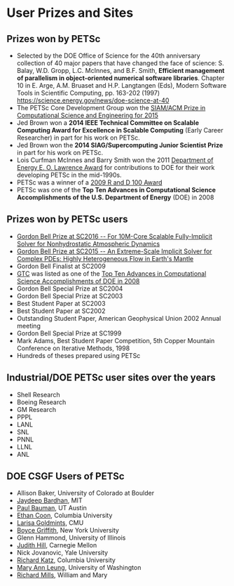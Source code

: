 # User Prizes and Sites

## Prizes won by PETSc

- Selected by the DOE Office of Science for the 40th anniversary collection of 40 major
  papers that have changed the face of science: S. Balay, W.D. Gropp, L.C. McInnes, and
  B.F. Smith, **Efficient management of parallelism in object-oriented numerical software
  libraries**. Chapter 10 in E. Arge, A.M. Bruaset and H.P. Langtangen (Eds), Modern
  Software Tools in Scientific Computing, pp. 163-202 (1997)
  <https://science.energy.gov/news/doe-science-at-40>
- The PETSc Core Development Group won the [SIAM/ACM Prize in Computational Science and
  Engineering for 2015](http://www.siam.org/prizes/sponsored/cse.php)
- Jed Brown won a **2014 IEEE Technical Committee on Scalable Computing Award for Excellence
  in Scalable Computing** (Early Career Researcher) in part for his work on PETSc.
- Jed Brown won the **2014 SIAG/Supercomputing Junior Scientist Prize** in part for his work on PETSc.
- Lois Curfman McInnes and Barry Smith won the 2011 [Department of Energy E. O. Lawrence
  Award](http://science.energy.gov/lawrence/) for contributions to DOE for their work
  developing PETSc in the mid-1990s.
- PETSc was a winner of a [2009 R and D 100 Award](https://www.rdmag.com/article/2009/07/r-d-100-awards)
- PETSc was one of the **Top Ten Advances in Computational Science Accomplishments of the U.S. Department of Energy** (DOE) in 2008

## Prizes won by PETSc users

- [Gordon Bell Prize at SC2016 -- For 10M-Core Scalable Fully-Implicit Solver for
  Nonhydrostatic Atmospheric Dynamics](https://awards.acm.org/award_winners/yang_0693308.cfm)
- [Gordon Bell Prize at SC2015 -- An Extreme-Scale Implicit Solver for Complex PDEs:
  Highly Heterogeneous Flow in Earth's Mantle](https://awards.acm.org/award_winners/bekas_2827862.cfm#160)
- Gordon Bell Finalist at SC2009
- [GTC](http://gk.ps.uci.edu/GTC/index.html) was listed as one of the [Top Ten Advances
  in Computational Science Accomplishments of DOE in 2008](http://www.sc.doe.gov/ascr/ASCAC/Meetings/Aug08/ViewFromWashington&Germantown.pdf)
- Gordon Bell Special Prize at SC2004
- Gordon Bell Special Prize at SC2003
- Best Student Paper at SC2003
- Best Student Paper at SC2002
- Outstanding Student Paper, American Geophysical Union 2002 Annual meeting
- Gordon Bell Special Prize at SC1999
- Mark Adams, Best Student Paper Competition, 5th Copper Mountain Conference on Iterative
  Methods, 1998
- Hundreds of theses prepared using PETSc

## Industrial/DOE PETSc user sites over the years

- Shell Research
- Boeing Research
- GM Research
- PPPL
- LANL
- SNL
- PNNL
- LLNL
- ANL

## DOE CSGF Users of PETSc

- Allison Baker, University of Colorado at Boulder
- [Jaydeep Bardhan](http://boundaries-in-biophysics.org/about/), MIT
- [Paul Bauman](http://engineering.buffalo.edu/mechanical-aerospace.html), UT Austin
- [Ethan Coon](http://www.ldeo.columbia.edu/~ecoon/), Columbia University
- [Larisa Goldmints](http://www.cs.cmu.edu/afs/cs/usr/larisa/www/larisa.html), CMU
- [Boyce Griffith](http://griffith.web.unc.edu/), New York University
- Glenn Hammond, University of Illinois
- [Judith Hill](https://www.csm.ornl.gov/~hilljc/), Carnegie Mellon
- Nick Jovanovic, Yale University
- [Richard Katz](http://foalab.earth.ox.ac.uk/), Columbia University
- [Mary Ann Leung](https://www.linkedin.com/in/maleung), University of Washington
- [Richard Mills](http://www.climatemodeling.org/~rmills/), William and Mary
